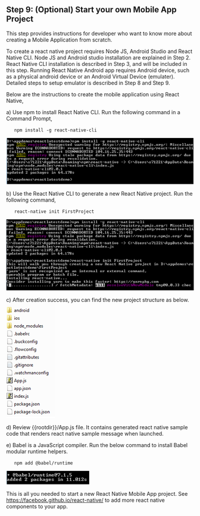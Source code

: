 ## Step 9:  (Optional) Start your own Mobile App Project  

This step provides instructions for developer who want to know more about creating a Mobile Application from scratch.  

To create a react native project requires Node JS, Android Studio and React Native CLI.  Node JS and Android studio installation are explained in Step 2.  React Native CLI installation is described in Step 3, and will be included in this step.  Running React Native Android app requires Android device, such as a physical android device or an Android Virtual Device (emulater).  Detailed steps to setup emulator is described in Step 8 and Step 9.  

Below are the instructions to create the mobile application using React Native,  

a)  Use npm to install React Native CLI.  Run the following command in a Command Prompt,  

```
   npm install -g react-native-cli
```
![s9a](./imgs/s9a.png)

b)  Use the React Native CLI to generate a new React Native project.  Run the following command,  
  
```
   react-native init FirstProject
```
![s9b](./imgs/s9b.png)  

c)  After creation success, you can find the new project structure as below.  
![s9c](./imgs/s9c.png)  

d)	Review {{rootdir}}/App.js file.  It contains generated react native sample code that renders react native sample message when launched.  

e)	Babel is a JavaScript compiler.  Run the below command to install Babel modular runtime helpers.  

```
   npm add @babel/runtime
```
![s9d](./imgs/s9d.png)  

This is all you needed to start a new React Native Mobile App project.  See https://facebook.github.io/react-native/ to add more react native components to your app.  



